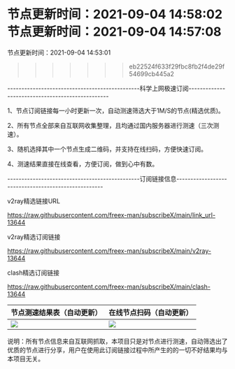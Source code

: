 节点更新时间：2021-09-04 14:58:02 <!-- 星期 6 -->
节点更新时间：2021-09-04 14:57:08 <!-- 星期 6 -->
=======
节点更新时间：2021-09-04 14:53:01 <!-- 星期 6 -->
>>>>>>> eb22524f633f29fbc8fb2f4de29f54699cb445a2

-----------------------------------------------科学上网极速订阅-------------------------------------------------

1、节点订阅链接每一小时更新一次，自动测速筛选大于1M/S的节点(精选优质)。

2、所有节点全部来自互联网收集整理，且均通过国内服务器进行测速（三次测速）。

3、随机选择其中一个节点生成二维码，并支持在线扫码，方便快速订阅。

4、测速结果直接在线查看，方便订阅，做到心中有数。

-----------------------------------------------订阅链接信息----------------------------------------------------

v2ray精选链接URL

https://raw.githubusercontent.com/freex-man/subscribeX/main/link_url-13644


v2ray精选订阅链接

https://raw.githubusercontent.com/freex-man/subscribeX/main/v2ray-13644


clash精选订阅链接

https://raw.githubusercontent.com/freex-man/subscribeX/main/clash-13644


|节点测速结果表（自动更新）|在线节点扫码（自动更新）|
|---------------------------------------------|---------------------------------------------|
|<img src="https://raw.githubusercontent.com/freex-man/subscribeX/main/speed.png"/>|<img src="https://raw.githubusercontent.com/freex-man/subscribeX/main/qrcode.png">|

说明：所有节点信息来自互联网抓取，本项目只是对节点进行测速，自动筛选出了优质的节点进行分享，用户在使用此订阅链接过程中所产生的的一切不好结果均与本项目无关。


